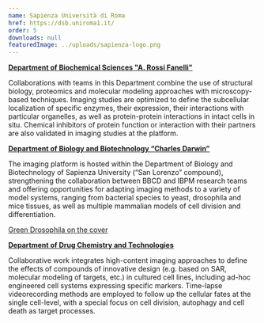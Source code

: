 ```yaml
---
name: Sapienza Università di Roma
href: https://dsb.uniroma1.it/
order: 5
downloads: null
featuredImage: ../uploads/sapienza-logo.png
---
```


**[Department of Biochemical Sciences "A. Rossi Fanelli"](https://dsb.uniroma1.it/)**

Collaborations with teams in this Department combine the use of structural biology, proteomics and molecular modeling approaches with microscopy-based techniques. Imaging studies are optimized to define the subcellular localization of specific enzymes, their expression, their interactions with particular organelles, as well as protein-protein interactions in intact cells in situ. Chemical inhibitors of protein function or interaction with their partners are also validated in imaging studies at the platform.

**[Department of Biology and Biotechnology “Charles Darwin”](http://bbcd.bio.uniroma1.it/bbcd/)**

The imaging platform is hosted within the Department of Biology and Biotechnology of Sapienza University (“San Lorenzo” compound), strengthening the collaboration between BBCD and IBPM research teams and offering opportunities for adapting imaging methods to a variety of model systems, ranging from bacterial species to yeast, drosophila and mice tissues, as well as multiple mammalian models of cell division and differentiation.

[Green Drosophila on the cover](https://drive.google.com/file/d/1wZynYgMQBS1N1UQ6uhmUVvW-YctPa7S2/view?usp=sharing)

**[Department of Drug Chemistry and Technologies](https://web.uniroma1.it/dip_ctf/)**

Collaborative work integrates high-content imaging approaches to define the effects of compounds of innovative design (e.g. based on SAR, molecular modeling of targets, etc.) in cultured cell lines, including ad-hoc engineered cell systems expressing specific markers. Time-lapse videorecording methods are employed to follow up the cellular fates at the single cell-level, with a special focus on cell division, autophagy and cell death as target processes.
